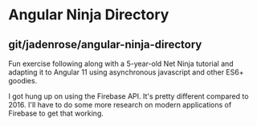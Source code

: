 # Angular Ninja Directory
## git/jadenrose/angular-ninja-directory
Fun exercise following along with a 5-year-old Net Ninja tutorial and adapting it to Angular 11 using asynchronous javascript and other ES6+ goodies.

I got hung up on using the Firebase API. It's pretty different compared to 2016. I'll have to do some more research on modern applications of Firebase to get that working.